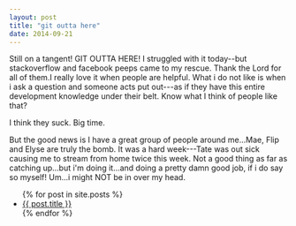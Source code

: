 ```yaml
---
layout: post
title: "git outta here"
date: 2014-09-21
---
```


Still on a tangent! GIT OUTTA HERE! I struggled with it today--but stackoverflow and facebook peeps came to my rescue. Thank the Lord for all of them.I really love it when people are helpful. What i do not like is when i ask a question and someone acts put out---as if they have this entire development knowledge under their belt. Know what I think of people like that? 

I think they suck. 
Big time. 

But the good news is I have a great group of people around me...Mae, Flip and Elyse are truly the bomb. It was a hard week---Tate was out sick causing me to stream from home twice this week. Not a good thing as far as catching up...but i'm doing it...and doing a pretty damn good job, if i do say so myself!
Um...i might NOT be in over my head.

<ul>
  {% for post in site.posts %}
    <li>
      <a href="{{ post.url }}">{{ post.title }}</a>
    </li>
  {% endfor %}
</ul>